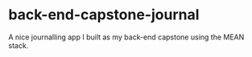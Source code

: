 # back-end-capstone-journal
A nice journalling app I built as my back-end capstone using the MEAN stack.
